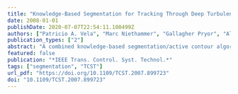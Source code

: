 ```yaml
---
title: "Knowledge-Based Segmentation for Tracking Through Deep Turbulence"
date: 2008-01-01
publishDate: 2020-07-07T22:54:11.100499Z
authors: ["Patricio A. Vela", "Marc Niethammer", "Gallagher Pryor", "Allen R. Tannenbaum", "Robert Butts", "Donald Washburn"]
publication_types: ["2"]
abstract: "A combined knowledge-based segmentation/active contour algorithm is used for target tracking through turbulence. The algorithm utilizes Bayesian modeling for segmentation of noisy imagery obtained through longrange, laser imaging of a distance target, and active contours for tip tracking. The algorithm demonstrates improved target tracking performance when compared to weighted centroiding. Open-loop and closed-loop comparisons of the algorithms using simulated imagery validate the hypothesis."
featured: false
publication: "*IEEE Trans. Control. Syst. Technol.*"
tags: ["segmentation", "TCST"]
url_pdf: "https://doi.org/10.1109/TCST.2007.899723"
doi: "10.1109/TCST.2007.899723"
---
```


